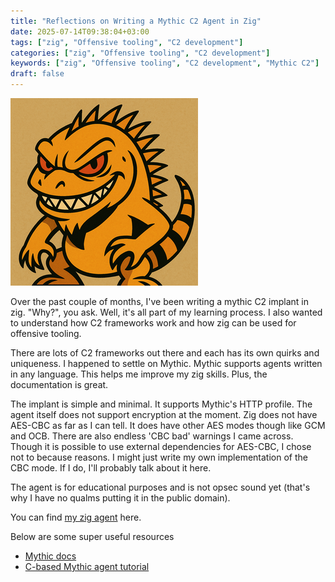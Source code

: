 ```yaml
---
title: "Reflections on Writing a Mythic C2 Agent in Zig"
date: 2025-07-14T09:38:04+03:00
tags: ["zig", "Offensive tooling", "C2 development"]
categories: ["zig", "Offensive tooling", "C2 development"]
keywords: ["zig", "Offensive tooling", "C2 development", "Mythic C2"]
draft: false
---
```


![avatar](./rango-2.png)


Over the past couple of months, I've been writing a mythic C2 implant in zig.
"Why?", you ask. Well, it's all part of my learning process. I also 
wanted to understand how C2 frameworks work and how zig can be used for offensive tooling. 

There are lots of C2 frameworks out there and each has its own quirks and uniqueness.
I happened to settle on Mythic. Mythic supports agents written in any language. This helps me
improve my zig skills. Plus, the documentation is great.

The implant is simple and minimal. It supports Mythic's HTTP profile. The agent itself
does not support encryption at the moment. Zig does not have AES-CBC as far as I can tell.
It does have other AES modes though like GCM and OCB. There are also endless 'CBC bad' warnings I came across.
Though it is possible to use external dependencies for AES-CBC, I chose not to because reasons.
I might just write my own implementation of the CBC mode. If I do, I'll probably talk about it here.

The agent is for educational purposes and is not opsec sound yet (that's why I have no qualms putting it in the public domain).


You can find [my zig agent](https://github.com/pop-ecx/rango.git) here.


Below are some super useful resources

- [Mythic docs](https://docs.mythic-c2.net/)
- [C-based Mythic agent tutorial](https://red-team-sncf.github.io/how-to-create-your-own-mythic-agent-in-c.html)
